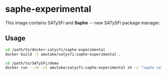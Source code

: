 # saphe-experimental

This image contains SATySFi and **Saphe** -- new SATySFi package manager.

## Usage

```sh
cd /path/to/docker-satysfi/saphe-experimental
docker build -t amutake/satysfi:saphe-experimental .

cd /path/to/SATySFi/demo
docker run --rm -it amutake/satysfi:saphe-experimental sh -c "saphe solve demo.saty && saphe build demo.saty"
```
